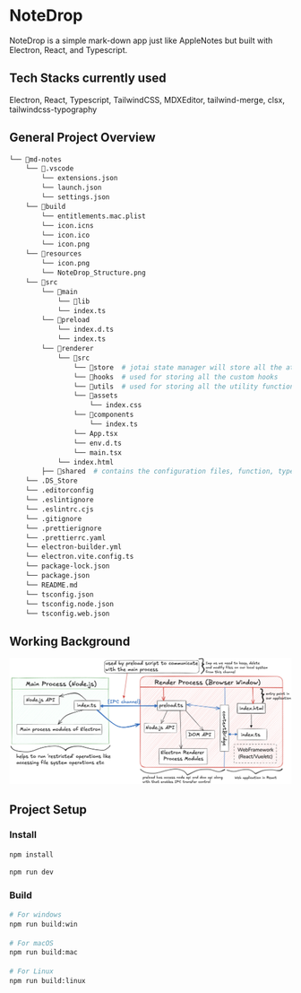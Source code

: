 # NoteDrop

NoteDrop is a simple mark-down app just like AppleNotes but built with Electron, React, and Typescript.

## Tech Stacks currently used

Electron, React, Typescript, TailwindCSS, MDXEditor, tailwind-merge, clsx, tailwindcss-typography

## General Project Overview

```bash
└── 📁md-notes
    └── 📁.vscode
        └── extensions.json
        └── launch.json
        └── settings.json
    └── 📁build
        └── entitlements.mac.plist
        └── icon.icns
        └── icon.ico
        └── icon.png
    └── 📁resources
        └── icon.png
        └── NoteDrop_Structure.png
    └── 📁src
        └── 📁main
            └── 📁lib
            └── index.ts
        └── 📁preload
            └── index.d.ts
            └── index.ts
        └── 📁renderer
            └── 📁src
                └── 📁store  # jotai state manager will store all the atoms used for managing their internal state
                └── 📁hooks  # used for storing all the custom hooks
                └── 📁utils  # used for storing all the utility functions that I will use throughout the app
                └── 📁assets
                    └── index.css
                └── 📁components
                    └── index.ts
                └── App.tsx
                └── env.d.ts
                └── main.tsx
            └── index.html
        ├── 📁shared  # contains the configuration files, function, types that are shared between the main and renderer process
    └── .DS_Store
    └── .editorconfig
    └── .eslintignore
    └── .eslintrc.cjs
    └── .gitignore
    └── .prettierignore
    └── .prettierrc.yaml
    └── electron-builder.yml
    └── electron.vite.config.ts
    └── package-lock.json
    └── package.json
    └── README.md
    └── tsconfig.json
    └── tsconfig.node.json
    └── tsconfig.web.json
```

## Working Background

![Project Structure](./resources/NoteDrop_Structure.png)

## Project Setup

### Install

```bash
npm install
```

```bash
npm run dev
```

### Build

```bash
# For windows
npm run build:win

# For macOS
npm run build:mac

# For Linux
npm run build:linux
```
